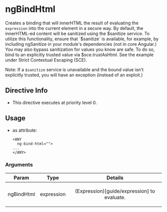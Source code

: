 



# ngBindHtml








Creates a binding that will innerHTML the result of evaluating the `expression` into the current
element in a secure way.  By default, the innerHTML-ed content will be sanitized using the $sanitize service.  To utilize this functionality, ensure that `$sanitize`
is available, for example, by including ngSanitize in your module's dependencies (not in
core Angular.)  You may also bypass sanitization for values you know are safe. To do so, bind to
an explicitly trusted value via $sce.trustAsHtml.  See the example
under Strict Contextual Escaping (SCE).

Note: If a `$sanitize` service is unavailable and the bound value isn't explicitly trusted, you
will have an exception (instead of an exploit.)








## Directive Info


* This directive executes at priority level 0.


## Usage



* as attribute:
    ```
    <ANY
      ng-bind-html="">
    ...
    </ANY>
    ```




### Arguments

| Param | Type | Details |
| :--: | :--: | :--: |
| ngBindHtml | expression | <p>(Expression)[guide/expression] to evaluate.</p>  |




